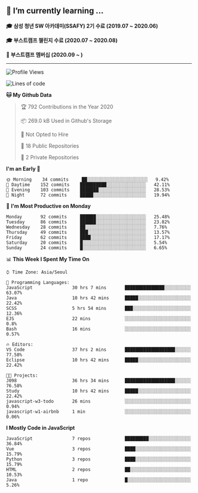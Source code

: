 ## 🌱 I’m currently learning ...

**🎓 삼성 청년 SW 아카데미(SSAFY) 2기 수료 (2019.07 ~ 2020.06)**

**🎓 부스트캠프 챌린지 수료 (2020.07 ~ 2020.08)**

**🏃  부스트캠프 멤버십 (2020.09 ~ )**
 
-----

<!--START_SECTION:waka-->
![Profile Views](http://img.shields.io/badge/Profile%20Views-14-blue)

![Lines of code](https://img.shields.io/badge/From%20Hello%20World%20I%27ve%20Written-34.5%20million%20lines%20of%20code-blue)

**🐱 My Github Data** 

> 🏆 792 Contributions in the Year 2020
 > 
> 📦 269.0 kB Used in Github's Storage 
 > 
> 🚫 Not Opted to Hire
 > 
> 📜 18 Public Repositories
 > 
> 🔑 2 Private Repositories 

**I'm an Early 🐤** 

```text
🌞 Morning    34 commits     ██░░░░░░░░░░░░░░░░░░░░░░░   9.42% 
🌆 Daytime    152 commits    ██████████░░░░░░░░░░░░░░░   42.11% 
🌃 Evening    103 commits    ███████░░░░░░░░░░░░░░░░░░   28.53% 
🌙 Night      72 commits     █████░░░░░░░░░░░░░░░░░░░░   19.94%

```
📅 **I'm Most Productive on Monday** 

```text
Monday       92 commits     ██████░░░░░░░░░░░░░░░░░░░   25.48% 
Tuesday      86 commits     ██████░░░░░░░░░░░░░░░░░░░   23.82% 
Wednesday    28 commits     ██░░░░░░░░░░░░░░░░░░░░░░░   7.76% 
Thursday     49 commits     ███░░░░░░░░░░░░░░░░░░░░░░   13.57% 
Friday       62 commits     ████░░░░░░░░░░░░░░░░░░░░░   17.17% 
Saturday     20 commits     █░░░░░░░░░░░░░░░░░░░░░░░░   5.54% 
Sunday       24 commits     █░░░░░░░░░░░░░░░░░░░░░░░░   6.65%

```


📊 **This Week I Spent My Time On** 

```text
⌚︎ Time Zone: Asia/Seoul

💬 Programming Languages: 
JavaScript               30 hrs 7 mins       ███████████████░░░░░░░░░░   63.07% 
Java                     10 hrs 42 mins      █████░░░░░░░░░░░░░░░░░░░░   22.42% 
SCSS                     5 hrs 54 mins       ███░░░░░░░░░░░░░░░░░░░░░░   12.36% 
EJS                      22 mins             ░░░░░░░░░░░░░░░░░░░░░░░░░   0.8% 
Bash                     16 mins             ░░░░░░░░░░░░░░░░░░░░░░░░░   0.57%

🔥 Editors: 
VS Code                  37 hrs 2 mins       ███████████████████░░░░░░   77.58% 
Eclipse                  10 hrs 42 mins      █████░░░░░░░░░░░░░░░░░░░░   22.42%

🐱‍💻 Projects: 
J098                     36 hrs 34 mins      ███████████████████░░░░░░   76.58% 
Study                    10 hrs 42 mins      █████░░░░░░░░░░░░░░░░░░░░   22.42% 
javascript-w3-todo       26 mins             ░░░░░░░░░░░░░░░░░░░░░░░░░   0.94% 
javascript-w1-airbnb     1 min               ░░░░░░░░░░░░░░░░░░░░░░░░░   0.06%

```

**I Mostly Code in JavaScript** 

```text
JavaScript               7 repos             █████████░░░░░░░░░░░░░░░░   36.84% 
Vue                      3 repos             ████░░░░░░░░░░░░░░░░░░░░░   15.79% 
Python                   3 repos             ████░░░░░░░░░░░░░░░░░░░░░   15.79% 
HTML                     2 repos             ██░░░░░░░░░░░░░░░░░░░░░░░   10.53% 
Java                     1 repo              █░░░░░░░░░░░░░░░░░░░░░░░░   5.26%

```



<!--END_SECTION:waka-->
